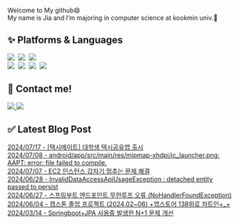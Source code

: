 
<div align=start>
  <p> Welcome to My github😄 <br>My name is Jia and I’m majoring in computer science at kookmin univ.🏫</p>
</div>

## ✨ Platforms & Languages
<img src="https://img.shields.io/badge/Java-007396?style=flat&logo=Conda-Forge&logoColor=white" />&nbsp;
<img src="https://img.shields.io/badge/python-3776AB?style=flat&logo=python&logoColor=white" />&nbsp;
<img src="https://img.shields.io/badge/Dart-0175C2?style=flat&logo=Dart&logoColor=white" />&nbsp;
<br>
<img src="https://img.shields.io/badge/Spring-6DB33F?style=flat&logo=Spring&logoColor=green" />&nbsp;
<img src="https://img.shields.io/badge/Django-092E20?style=flat&logo=Django&logoColor=white" />&nbsp;
<img src="https://img.shields.io/badge/Flutter-02569B?style=flat&logo=Flutter&logoColor=white" />&nbsp;
<img src="https://img.shields.io/badge/MySQL-4479A1?style=flat&logo=MySQL&logoColor=white" />

## 💬 Contact me!
<div align=start>
	<a href="https://star-peanuts.tistory.com">
		<img src="https://img.shields.io/badge/Blog-FF9800?style=flat&logo=Blogger&logoColor=white" />
	</a>
	<a href="mailto:jia5232@kookmin.ac.kr">
		<img src="https://img.shields.io/badge/Mail-30B980?style=flat&logo=Gmail&logoColor=white" />
	</a>
	<br>
</div>

## ✅ Latest Blog Post

[2024/07/17 - [택시메이트] 대학생 택시공유앱 출시](https://star-peanuts.tistory.com/131) <br/>
[2024/07/08 - android/app/src/main/res/mipmap-xhdpi/ic_launcher.png: AAPT: error: file failed to compile.](https://star-peanuts.tistory.com/130) <br/>
[2024/07/07 - EC2 인스턴스 갑자기 멈추는 문제 해결](https://star-peanuts.tistory.com/129) <br/>
[2024/06/28 - InvalidDataAccessApiUsageException : detached entity passed to persist](https://star-peanuts.tistory.com/128) <br/>
[2024/06/27 - 스프링부트 엔드포인트 무한루프 오류 (NoHandlerFoundException)](https://star-peanuts.tistory.com/127) <br/>
[2024/06/04 - 캡스톤 졸업 프로젝트 (2024.02~06) +앱스토어 138위로 차트인+_+](https://star-peanuts.tistory.com/126) <br/>
[2024/03/14 - Springboot+JPA 사용중 발생한 N+1 문제 개선](https://star-peanuts.tistory.com/124) <br/>
